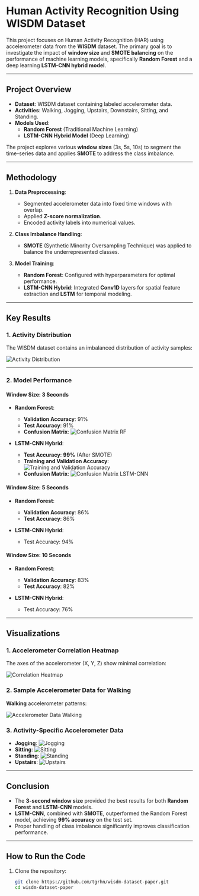 # **Human Activity Recognition Using WISDM Dataset**

This project focuses on Human Activity Recognition (HAR) using accelerometer data from the **WISDM** dataset. The primary goal is to investigate the impact of **window size** and **SMOTE balancing** on the performance of machine learning models, specifically **Random Forest** and a deep learning **LSTM-CNN hybrid model**.

---

## **Project Overview**
- **Dataset**: WISDM dataset containing labeled accelerometer data.
- **Activities**: Walking, Jogging, Upstairs, Downstairs, Sitting, and Standing.
- **Models Used**:
   - **Random Forest** (Traditional Machine Learning)
   - **LSTM-CNN Hybrid Model** (Deep Learning)

The project explores various **window sizes** (3s, 5s, 10s) to segment the time-series data and applies **SMOTE** to address the class imbalance. 

---

## **Methodology**
1. **Data Preprocessing**:
   - Segmented accelerometer data into fixed time windows with overlap.
   - Applied **Z-score normalization**.
   - Encoded activity labels into numerical values.

2. **Class Imbalance Handling**:
   - **SMOTE** (Synthetic Minority Oversampling Technique) was applied to balance the underrepresented classes.

3. **Model Training**:
   - **Random Forest**: Configured with hyperparameters for optimal performance.
   - **LSTM-CNN Hybrid**: Integrated **Conv1D** layers for spatial feature extraction and **LSTM** for temporal modeling.

---

## **Key Results**

### **1. Activity Distribution**
The WISDM dataset contains an imbalanced distribution of activity samples:

![Activity Distribution](images/activity_counts.png)

---

### **2. Model Performance**

#### **Window Size: 3 Seconds**
- **Random Forest**:
   - **Validation Accuracy**: 91%
   - **Test Accuracy**: 91%
   - **Confusion Matrix**:
     ![Confusion Matrix RF](images/confmatrix-random-forest-60.png)

- **LSTM-CNN Hybrid**:
   - **Test Accuracy**: **99%** (After SMOTE)
   - **Training and Validation Accuracy**:
     ![Training and Validation Accuracy](images/train-val-acc-lstm-cnn-60.png)
   - **Confusion Matrix**:
     ![Confusion Matrix LSTM-CNN](images/conf-matrix-lstm-cnn-60.png)

#### **Window Size: 5 Seconds**
- **Random Forest**:
   - **Validation Accuracy**: 86%
   - **Test Accuracy**: 86%

- **LSTM-CNN Hybrid**:
   - Test Accuracy: 94%

#### **Window Size: 10 Seconds**
- **Random Forest**:
   - **Validation Accuracy**: 83%
   - **Test Accuracy**: 82%

- **LSTM-CNN Hybrid**:
   - Test Accuracy: 76%

---

## **Visualizations**

### **1. Accelerometer Correlation Heatmap**
The axes of the accelerometer (X, Y, Z) show minimal correlation:

![Correlation Heatmap](images/correlation_heatmap.png)

### **2. Sample Accelerometer Data for Walking**
**Walking** accelerometer patterns:

![Accelerometer Data Walking](images/walking_acc_data.png)

### **3. Activity-Specific Accelerometer Data**
- **Jogging**:
  ![Jogging](images/jogging_acc_data.png)
- **Sitting**:
  ![Sitting](images/sitting_acc_data.png)
- **Standing**:
  ![Standing](images/standing_acc_data.png)
- **Upstairs**:
  ![Upstairs](images/upstairs_acc_data.png)

---

## **Conclusion**
- The **3-second window size** provided the best results for both **Random Forest** and **LSTM-CNN** models.
- **LSTM-CNN**, combined with **SMOTE**, outperformed the Random Forest model, achieving **99% accuracy** on the test set.
- Proper handling of class imbalance significantly improves classification performance.

---

## **How to Run the Code**
1. Clone the repository:
   ```bash
   git clone https://github.com/tgrhn/wisdm-dataset-paper.git
   cd wisdm-dataset-paper
